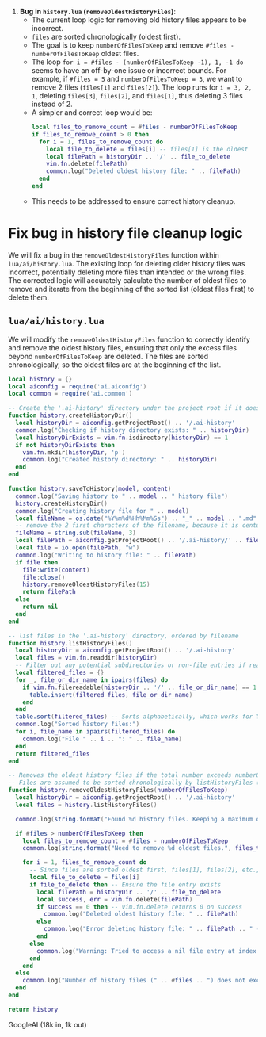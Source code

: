 1.  **Bug in `history.lua` (`removeOldestHistoryFiles`)**:
    *   The current loop logic for removing old history files appears to be incorrect.
    *   `files` are sorted chronologically (oldest first).
    *   The goal is to keep `numberOfFilesToKeep` and remove `#files - numberOfFilesToKeep` oldest files.
    *   The loop `for i = #files - (numberOfFilesToKeep -1), 1, -1 do` seems to have an off-by-one issue or incorrect bounds. For example, if `#files = 5` and `numberOfFilesToKeep = 3`, we want to remove 2 files (`files[1]` and `files[2]`). The loop runs for `i = 3, 2, 1`, deleting `files[3]`, `files[2]`, and `files[1]`, thus deleting 3 files instead of 2.
    *   A simpler and correct loop would be:
        ```lua
        local files_to_remove_count = #files - numberOfFilesToKeep
        if files_to_remove_count > 0 then
          for i = 1, files_to_remove_count do
            local file_to_delete = files[i] -- files[1] is the oldest
            local filePath = historyDir .. '/' .. file_to_delete
            vim.fn.delete(filePath)
            common.log("Deleted oldest history file: " .. filePath)
          end
        end
        ```
    *   This needs to be addressed to ensure correct history cleanup.



# Fix bug in history file cleanup logic

We will fix a bug in the `removeOldestHistoryFiles` function within `lua/ai/history.lua`. The existing loop for deleting older history files was incorrect, potentially deleting more files than intended or the wrong files. The corrected logic will accurately calculate the number of oldest files to remove and iterate from the beginning of the sorted list (oldest files first) to delete them.

## `lua/ai/history.lua`

We will modify the `removeOldestHistoryFiles` function to correctly identify and remove the oldest history files, ensuring that only the excess files beyond `numberOfFilesToKeep` are deleted. The files are sorted chronologically, so the oldest files are at the beginning of the list.

```lua
local history = {}
local aiconfig = require('ai.aiconfig')
local common = require('ai.common')

-- Create the '.ai-history' directory under the project root if it doesn't exist
function history.createHistoryDir()
  local historyDir = aiconfig.getProjectRoot() .. '/.ai-history'
  common.log("Checking if history directory exists: " .. historyDir)
  local historyDirExists = vim.fn.isdirectory(historyDir) == 1
  if not historyDirExists then
    vim.fn.mkdir(historyDir, 'p')
    common.log("Created history directory: " .. historyDir)
  end
end

function history.saveToHistory(model, content)
  common.log("Saving history to " .. model .. " history file")
  history.createHistoryDir()
  common.log("Creating history file for " .. model)
  local fileName = os.date("%Y%m%d%Hh%Mm%Ss") .. "_" .. model .. ".md"
  -- remove the 2 first characters of the filename, because it is century and we dont need it
  fileName = string.sub(fileName, 3)
  local filePath = aiconfig.getProjectRoot() .. '/.ai-history/' .. fileName
  local file = io.open(filePath, "w")
  common.log("Writing to history file: " .. filePath)
  if file then
    file:write(content)
    file:close()
    history.removeOldestHistoryFiles(15)
    return filePath
  else
    return nil
  end
end

-- list files in the '.ai-history' directory, ordered by filename
function history.listHistoryFiles()
  local historyDir = aiconfig.getProjectRoot() .. '/.ai-history'
  local files = vim.fn.readdir(historyDir)
  -- Filter out any potential subdirectories or non-file entries if readdir could include them
  local filtered_files = {}
  for _, file_or_dir_name in ipairs(files) do
    if vim.fn.filereadable(historyDir .. '/' .. file_or_dir_name) == 1 then
      table.insert(filtered_files, file_or_dir_name)
    end
  end
  table.sort(filtered_files) -- Sorts alphabetically, which works for YYMMDD filenames
  common.log("Sorted history files:")
  for i, file_name in ipairs(filtered_files) do
    common.log("File " .. i .. ": " .. file_name)
  end
  return filtered_files
end

-- Removes the oldest history files if the total number exceeds numberOfFilesToKeep.
-- Files are assumed to be sorted chronologically by listHistoryFiles (oldest first).
function history.removeOldestHistoryFiles(numberOfFilesToKeep)
  local historyDir = aiconfig.getProjectRoot() .. '/.ai-history'
  local files = history.listHistoryFiles()

  common.log(string.format("Found %d history files. Keeping a maximum of %d files.", #files, numberOfFilesToKeep))

  if #files > numberOfFilesToKeep then
    local files_to_remove_count = #files - numberOfFilesToKeep
    common.log(string.format("Need to remove %d oldest files.", files_to_remove_count))

    for i = 1, files_to_remove_count do
      -- Since files are sorted oldest first, files[1], files[2], etc., are the oldest.
      local file_to_delete = files[i]
      if file_to_delete then -- Ensure the file entry exists
        local filePath = historyDir .. '/' .. file_to_delete
        local success, err = vim.fn.delete(filePath)
        if success == 0 then -- vim.fn.delete returns 0 on success
          common.log("Deleted oldest history file: " .. filePath)
        else
          common.log("Error deleting history file: " .. filePath .. " - " .. (err or "Unknown error"))
        end
      else
        common.log("Warning: Tried to access a nil file entry at index " .. i .. " while removing old history files.")
      end
    end
  else
    common.log("Number of history files (" .. #files .. ") does not exceed the limit (" .. numberOfFilesToKeep .. "). No files removed.")
  end
end

return history

```

GoogleAI (18k in, 1k out)

